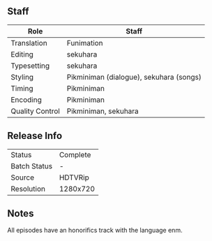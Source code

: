 ## Staff

| Role              | Staff                                   |
|-------------------|-----------------------------------------|
| Translation       | Funimation                              |
| Editing           | sekuhara                                |
| Typesetting       | sekuhara                                |
| Styling           | Pikminiman (dialogue), sekuhara (songs) |
| Timing            | Pikminiman                              |
| Encoding          | Pikminiman                              |
| Quality Control   | Pikminiman, sekuhara                    |

## Release Info

|              |           |
|--------------|-----------|
| Status       | Complete  |
| Batch Status | -         |
| Source       | HDTVRip   |
| Resolution   | 1280x720  |

## Notes

All episodes have an honorifics track with the language enm.